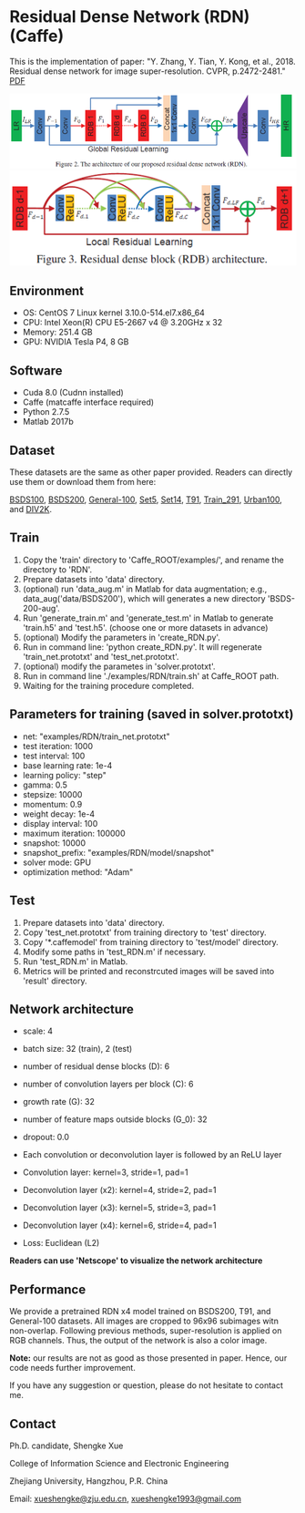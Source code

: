 # Residual Dense Network (RDN) (Caffe)

This is the implementation of paper: "Y. Zhang, Y. Tian, Y. Kong, et al., 2018. Residual dense network for image super-resolution. CVPR, p.2472-2481." [PDF](http://openaccess.thecvf.com/content_cvpr_2018/papers/Zhang_Residual_Dense_Network_CVPR_2018_paper.pdf)

![](RDN.png)
![](RDB.png)

## Environment

- OS: CentOS 7 Linux kernel 3.10.0-514.el7.x86_64
- CPU: Intel Xeon(R) CPU E5-2667 v4 @ 3.20GHz x 32
- Memory: 251.4 GB
- GPU: NVIDIA Tesla P4, 8 GB

## Software
- Cuda 8.0 (Cudnn installed)
- Caffe (matcaffe interface required)
- Python 2.7.5
- Matlab 2017b

## Dataset
These datasets are the same as other paper provided. Readers can directly use them or download them from here:

[BSDS100](https://drive.google.com/open?id=13yF988p3SfFEFsBxe6fqbmm7pHaCAndY), 
[BSDS200](https://drive.google.com/open?id=1DH-LWAtmoTC58STZ6wnp-wiNJdtn__D8), 
[General-100](https://drive.google.com/open?id=1ZZbVnycyu6rG3_Lfd4zEqyFTSGYeWIru), 
[Set5](https://drive.google.com/open?id=1VqTnAaMOwaHwlUtf1-JodObHJx5efLAC), 
[Set14](https://drive.google.com/open?id=17iz-E2m-9DuXRs7JnP6BUKUdCa_L1B-e), 
[T91](https://drive.google.com/open?id=1Q_7dDC6tfzzlygcmo_nSWEH_s8VMysdT), 
[Train_291](https://drive.google.com/open?id=1diz4wIG722KKwb9U3TLxHSKJ4oI2PclV), 
[Urban100](https://drive.google.com/open?id=1xjD8Rj_8werEkNQuXKdNcrF9VWz6wp7l), and 
[DIV2K](https://data.vision.ee.ethz.ch/cvl/DIV2K/).

## Train

1. Copy the 'train' directory to 'Caffe_ROOT/examples/', and rename the directory to 'RDN'.
2. Prepare datasets into 'data' directory.
3. (optional) run 'data_aug.m' in Matlab for data augmentation; e.g., data_aug('data/BSDS200'), which will generates a new directory 'BSDS-200-aug'.
4. Run 'generate_train.m' and 'generate_test.m' in Matlab to generate 'train.h5' and 'test.h5'. (choose one or more datasets in advance)
5. (optional) Modify the parameters in 'create_RDN.py'. 
6. Run in command line: 'python create_RDN.py'. It will regenerate 'train_net.prototxt' and 'test_net.prototxt'.
7. (optional) modify the parametes in 'solver.prototxt'.
8. Run in command line './examples/RDN/train.sh' at Caffe_ROOT path.
9. Waiting for the training procedure completed.

## Parameters for training (saved in solver.prototxt)
- net: "examples/RDN/train_net.prototxt"
- test iteration: 1000
- test interval: 100
- base learning rate: 1e-4
- learning policy: "step" 
- gamma: 0.5
- stepsize: 10000
- momentum: 0.9
- weight decay: 1e-4
- display interval: 100
- maximum iteration: 100000
- snapshot: 10000
- snapshot_prefix: "examples/RDN/model/snapshot"
- solver mode: GPU
- optimization method: "Adam"

## Test

1. Prepare datasets into 'data' directory.
2. Copy 'test_net.prototxt' from training directory to 'test' directory.
3. Copy '\*.caffemodel' from training directory to 'test/model' directory.
4. Modify some paths in 'test_RDN.m' if necessary.
5. Run 'test_RDN.m' in Matlab.
6. Metrics will be printed and reconstrcuted images will be saved into 'result' directory.

## Network architecture

- scale: 4
- batch size: 32 (train), 2 (test)
- number of residual dense blocks (D): 6
- number of convolution layers per block (C): 6
- growth rate (G): 32
- number of feature maps outside blocks (G_0): 32
- dropout: 0.0

- Each convolution or deconvolution layer is followed by an ReLU layer
- Convolution layer: kernel=3, stride=1, pad=1
- Deconvolution layer (x2): kernel=4, stride=2, pad=1
- Deconvolution layer (x3): kernel=5, stride=3, pad=1
- Deconvolution layer (x4): kernel=6, stride=4, pad=1
- Loss: Euclidean (L2)

**Readers can use 'Netscope' to visualize the network architecture**

## Performance

We provide a pretrained RDN x4 model trained on BSDS200, T91, and General-100 datasets. All images are cropped to 96x96 subimages witn non-overlap. Following previous methods, super-resolution is applied on RGB channels. Thus, the output of the network is also a color image.


**Note:** our results are not as good as those presented in paper. Hence, our code needs further improvement.

If you have any suggestion or question, please do not hesitate to contact me.

## Contact 

Ph.D. candidate, Shengke Xue

College of Information Science and Electronic Engineering

Zhejiang University, Hangzhou, P.R. China

Email: xueshengke@zju.edu.cn, xueshengke1993@gmail.com
